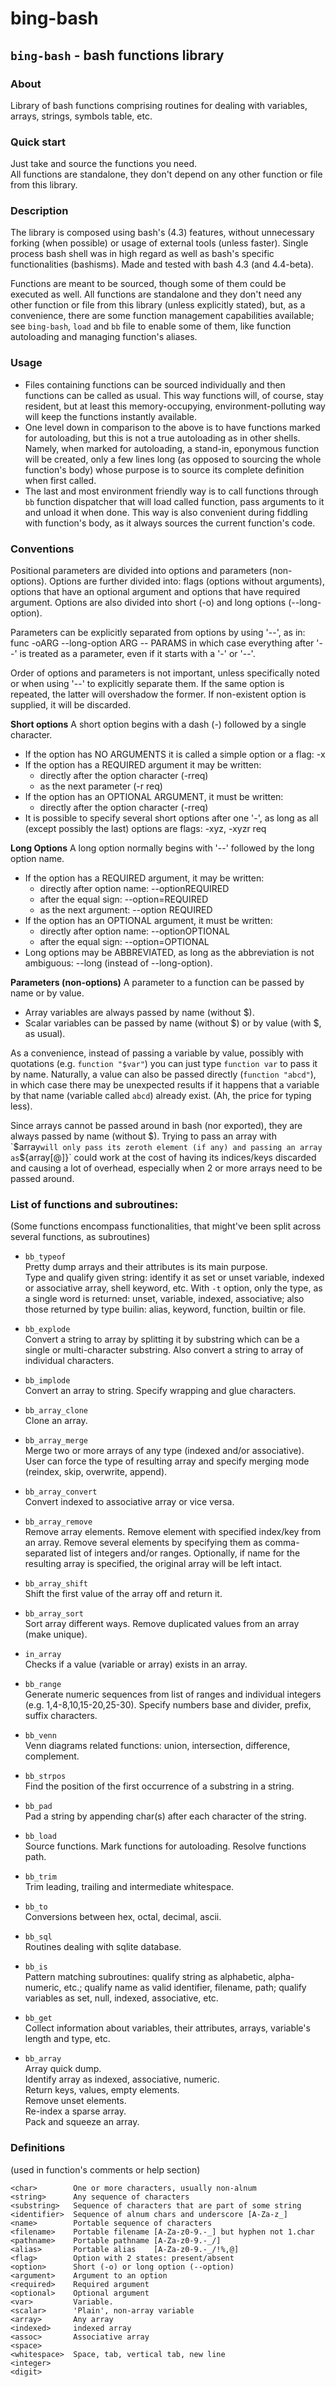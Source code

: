 # bing-bash  
  
## `bing-bash` - bash functions library  
  
  
### About  
Library of bash functions comprising routines for dealing with variables, arrays, strings, symbols table, etc.  
  
  
### Quick start  
Just take and source the functions you need.  
All functions are standalone, they don't depend on any other function or file from this library.  
  
  
### Description
The library is composed using bash's (4.3) features, without unnecessary forking (when possible) or usage of external tools (unless faster). Single process bash shell was in high regard as well as bash's specific functionalities (bashisms). Made and tested with bash 4.3 (and 4.4-beta).
  
Functions are meant to be sourced, though some of them could be executed as well. All functions are standalone and they don't need any other function or file from this library (unless explicitly stated), but, as a convenience, there are some function management capabilities available; see `bing-bash`, `load` and `bb` file to enable some of them, like function autoloading and managing function's aliases.
  
  
### Usage
* Files containing functions can be sourced individually and then functions can be called as usual. This way functions will, of course, stay resident, but at least this memory-occupying, environment-polluting way will keep the functions instantly available.
* One level down in comparison to the above is to have functions marked for autoloading, but this is not a true autoloading as in other shells. Namely, when marked for autoloading, a stand-in, eponymous function will be created, only a few lines long (as opposed to sourcing the whole function's body) whose purpose is to source its complete definition when first called.
* The last and most environment friendly way is to call functions through `bb` function dispatcher that will load called function, pass arguments to it and unload it when done. This way is also convenient during fiddling with function's body, as it always sources the current function's code.
  
  
### Conventions  
Positional parameters are divided into options and parameters (non-options).
Options are further divided into: flags (options without arguments), options that have an optional argument and options that have required argument. Options are also divided into short (-o) and long options (--long-option).  

Parameters can be explicitly separated from options by using '--', as in:
func -oARG --long-option ARG -- PARAMS in which case everything after '--' is treated as a parameter, even if it starts with a '-' or '--'.  

Order of options and parameters is not important, unless specifically noted or when using '--' to explicitly separate them. If the same option is repeated, the latter will overshadow the former. If non-existent option is supplied, it will be discarded.
  
**Short options**
A short option begins with a dash (-) followed by a single character.
* If the option has NO ARGUMENTS it is called a simple option or a flag: -x
* If the option has a REQUIRED argument it may be written:
  - directly after the option character (-rreq)
  - as the next parameter (-r req)
* If the option has an OPTIONAL ARGUMENT, it must be written:
  - directly after the option character (-rreq)
* It is possible to specify several short options after one '-', as long as all (except possibly the last) options are flags: -xyz, -xyzr req

**Long Options**
A long option normally begins with '--' followed by the long option name.
* If the option has a REQUIRED argument, it may be written:
  - directly after option name: --optionREQUIRED
  - after the equal sign: --option=REQUIRED
  - as the next argument: --option REQUIRED
* If the option has an OPTIONAL argument, it must be written:
  - directly after option name: --optionOPTIONAL
  - after the equal sign: --option=OPTIONAL
* Long options may be ABBREVIATED, as long as the abbreviation is not 
  ambiguous: --long (instead of --long-option).

**Parameters (non-options)**
A parameter to a function can be passed by name or by value.  
* Array variables are always passed by name (without $).  
* Scalar variables can be passed by name (without $) or by value (with $, as usual).  

As a convenience, instead of passing a variable by value, possibly with quotations (e.g. `function "$var"`) you can just type `function var` to pass it by name. Naturally, a value can also be passed directly (`function "abcd"`), in which case there may be unexpected results if it happens that a variable by that name (variable called `abcd`) already exist. (Ah, the price for typing less).  

Since arrays cannot be passed around in bash (nor exported), they are always passed by name (without $). Trying to pass an array with `$array` will only pass its zeroth element (if any) and passing an array as `${array[@]}` could work at the cost of having its indices/keys discarded and causing a lot of overhead, especially when 2 or more arrays need to be passed around.  
  
  

### List of functions and subroutines:  
(Some functions encompass functionalities, that might've been split across several functions, as subroutines)  
    
* `bb_typeof`  
Pretty dump arrays and their attributes is its main purpose.  
Type and qualify given string: identify it as set or unset variable, indexed or associative array, shell keyword, etc. With `-t` option, only the type, as a single word is returned: unset, variable, indexed, associative; also those returned by type builin: alias, keyword, function, builtin or file.  
  
* `bb_explode`  
Convert a string to array by splitting it by substring which can be a single or multi-character substring. Also convert a string to array of individual characters.  
  
* `bb_implode`  
Convert an array to string. Specify wrapping and glue characters.  
  
* `bb_array_clone`  
Clone an array.  

* `bb_array_merge`  
Merge two or more arrays of any type (indexed and/or associative). User can force the type of resulting array and specify merging mode (reindex, skip, overwrite, append).  
  
* `bb_array_convert`  
Convert indexed to associative array or vice versa.  
  
* `bb_array_remove`  
Remove array elements. Remove element with specified index/key from an array. Remove several elements by specifying them as comma-separated list of integers and/or ranges. Optionally, if name for the resulting array is specified, the original array will be left intact.  
  
* `bb_array_shift`  
Shift the first value of the array off and return it.  
  
* `bb_array_sort`  
Sort array different ways. Remove duplicated values from an array (make unique).  
* `in_array`  
Checks if a value (variable or array) exists in an array.  
    
* `bb_range`  
Generate numeric sequences from list of ranges and individual integers (e.g. 1,4-8,10,15-20,25-30). Specify numbers base and divider, prefix, suffix characters.  
  
* `bb_venn`  
Venn diagrams related functions: union, intersection, difference, complement.  
  
* `bb_strpos`  
Find the position of the first occurrence of a substring in a string.  
  
* `bb_pad`  
Pad a string by appending char(s) after each character of the string. 

* `bb_load`  
Source functions. Mark functions for autoloading. Resolve functions path.  
  
* `bb_trim`  
Trim leading, trailing and intermediate whitespace.  
  
* `bb_to`  
Conversions between hex, octal, decimal, ascii.  
  
* `bb_sql`  
Routines dealing with sqlite database.  
  
* `bb_is`  
Pattern matching subroutines: qualify string as alphabetic, alpha-numeric, etc.; qualify name as valid identifier, filename, path; qualify variables as set, null, indexed, associative, etc.    
  
* `bb_get`  
Collect information about variables, their attributes, arrays, variable's length and type, etc.  
  
* `bb_array`  
Array quick dump.  
Identify array as indexed, associative, numeric.  
Return keys, values, empty elements.  
Remove unset elements.  
Re-index a sparse array.  
Pack and squeeze an array.  
  


  
  
### Definitions  
(used in function's comments or help section)  
````
<char>        One or more characters, usually non-alnum
<string>      Any sequence of characters
<substring>   Sequence of characters that are part of some string
<identifier>  Sequence of alnum chars and underscore [A-Za-z_]
<name>        Portable sequence of characters
<filename>    Portable filename [A-Za-z0-9.-_] but hyphen not 1.char
<pathname>    Portable pathname [A-Za-z0-9.-_/]
<alias>       Portable alias    [A-Za-z0-9.-_/!%,@]
<flag>        Option with 2 states: present/absent
<option>      Short (-o) or long option (--option)
<argument>    Argument to an option
<required>    Required argument
<optional>    Optional argument
<var>         Variable.
<scalar>      'Plain', non-array variable 
<array>       Any array
<indexed>     indexed array
<assoc>       Associative array
<space>
<whitespace>  Space, tab, vertical tab, new line
<integer>
<digit>
````
